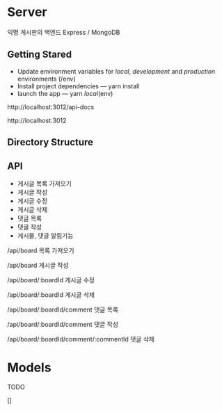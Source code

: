 # Server 
익명 게시판의 백엔드
Express / MongoDB
## Getting Stared
- Update environment variables for *local*, *development* and *production* environments (/env)
- Install project dependencies — yarn install
- launch the app — yarn *local*(env)

http://localhost:3012/api-docs

http://localhost:3012
## Directory Structure

## API
- 게시글 목록 가져오기
- 게시글 작성
- 게시글 수정
- 게시글 삭제
- 댓글 목록
- 댓글 작성
- 게시물, 댓글 알림기능

/api/board
목록 가져오기

/api/board
게시글 작성

/api/board/:boardId
게시글 수정

/api/board/:boardId
게시글 삭제

/api/board/:boardId/comment
댓글 목록

/api/board/:boardId/comment
댓글 작성

/api/board/:boardId/comment/:commentId
댓글 삭제 

# Models

TODO

[] 
